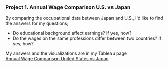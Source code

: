 ### Project 1. Annual Wage Comparison U.S. vs Japan

By comparing the occupational data between Japan and U.S., I'd like to find the answers for my questions;
- Do educational background affect earnings? If yes, how?
- Do the wages on the same professions differ between two countries? If yes, how?

My answers and the visualizations are in my Tableau page  
[Annual Wage Comparison United States vs Japan](https://public.tableau.com/app/profile/sachie.tran/viz/JobPaymentComparisontheU_S_vsJapan/ByEducation)
